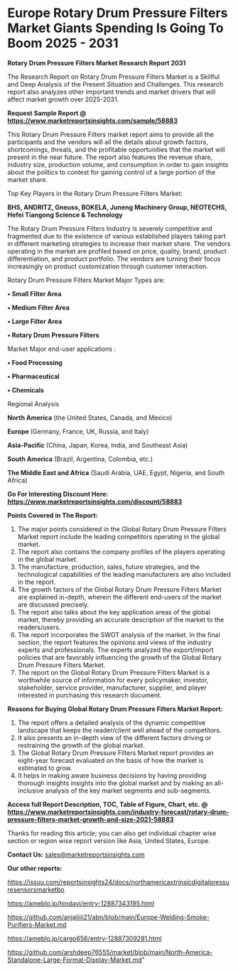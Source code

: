   # Europe Rotary Drum Pressure Filters Market Giants Spending Is Going To Boom 2025 - 2031

<strong>Rotary Drum Pressure Filters Market Research Report 2031</strong>

The Research Report on Rotary Drum Pressure Filters Market is a Skillful and Deep Analysis of the Present Situation and Challenges. This research report also analyzes other important trends and market drivers that will affect market growth over 2025-2031.

<strong>Request Sample Report @ <a href=https://www.marketreportsinsights.com/sample/58883>https://www.marketreportsinsights.com/sample/58883</a></strong>

This Rotary Drum Pressure Filters market report aims to provide all the participants and the vendors will all the details about growth factors, shortcomings, threats, and the profitable opportunities that the market will present in the near future. The report also features the revenue share, industry size, production volume, and consumption in order to gain insights about the politics to contest for gaining control of a large portion of the market share.

Top Key Players in the Rotary Drum Pressure Filters Market:

<strong>BHS, ANDRITZ, Gneuss, BOKELA, Juneng Machinery Group, NEOTECHS, Hefei Tiangong Science & Technology</strong>

The Rotary Drum Pressure Filters Industry is severely competitive and fragmented due to the existence of various established players taking part in different marketing strategies to increase their market share. The vendors operating in the market are profiled based on price, quality, brand, product differentiation, and product portfolio. The vendors are turning their focus increasingly on product customization through customer interaction.

Rotary Drum Pressure Filters Market Major Types are:

<strong>• Small Filter Area

• Medium Filter Area

• Large Filter Area

• Rotary Drum Pressure Filters</strong>

Market Major end-user applications :

<strong>• Food Processing

• Pharmaceutical

• Chemicals</strong>

Regional Analysis

</u><strong><b>North America</b></strong> (the United States, Canada, and Mexico)

<strong><b>Europe </b></strong>(Germany, France, UK, Russia, and Italy)

<strong><b>Asia-Pacific</b></strong> (China, Japan, Korea, India, and Southeast Asia)

<strong><b>South America</b></strong> (Brazil, Argentina, Colombia, etc.)

<strong><b>The Middle East and Africa</b></strong> (Saudi Arabia, UAE, Egypt, Nigeria, and South Africa)

<strong>Go For Interesting Discount Here: <a href=https://www.marketreportsinsights.com/discount/58883>https://www.marketreportsinsights.com/discount/58883</a></strong>

<strong>Points Covered in The Report:</strong>
<ol>
  <li>The major points considered in the Global Rotary Drum Pressure Filters Market report include the leading competitors operating in the global market.</li>
  <li>The report also contains the company profiles of the players operating in the global market.</li>
  <li>The manufacture, production, sales, future strategies, and the technological capabilities of the leading manufacturers are also included in the report.</li>
  <li>The growth factors of the Global Rotary Drum Pressure Filters Market are explained in-depth, wherein the different end-users of the market are discussed precisely.</li>
  <li>The report also talks about the key application areas of the global market, thereby providing an accurate description of the market to the readers/users.</li>
  <li>The report incorporates the SWOT analysis of the market. In the final section, the report features the opinions and views of the industry experts and professionals. The experts analyzed the export/import policies that are favorably influencing the growth of the Global Rotary Drum Pressure Filters Market.</li>
  <li>The report on the Global Rotary Drum Pressure Filters Market is a worthwhile source of information for every policymaker, investor, stakeholder, service provider, manufacturer, supplier, and player interested in purchasing this research document.</li>
</ol>
<strong>Reasons for Buying Global Rotary Drum Pressure Filters Market Report:</strong>

<ol>
  <li>The report offers a detailed analysis of the dynamic competitive landscape that keeps the reader/client well ahead of the competitors.</li>
  <li>It also presents an in-depth view of the different factors driving or restraining the growth of the global market.</li>
  <li>The Global Rotary Drum Pressure Filters Market report provides an eight-year forecast evaluated on the basis of how the market is estimated to grow.</li>
  <li>It helps in making aware business decisions by having providing thorough insights insights into the global market and by making an all-inclusive analysis of the key market segments and sub-segments.</li>
</ol>
<strong>Access full Report Description, TOC, Table of Figure, Chart, etc. @ <a href=https://www.marketreportsinsights.com/industry-forecast/rotary-drum-pressure-filters-market-growth-and-size-2021-58883>https://www.marketreportsinsights.com/industry-forecast/rotary-drum-pressure-filters-market-growth-and-size-2021-58883</a></strong>


Thanks for reading this article; you can also get individual chapter wise section or region wise report version like Asia, United States, Europe.

<strong>Contact Us:</strong>
sales@marketreportsinsights.com

<strong>Our other reports:</strong>

<a href=https://issuu.com/reportsinsights24/docs/northamericaxtrinsicdigitalpressuresensorsmarketbo>https://issuu.com/reportsinsights24/docs/northamericaxtrinsicdigitalpressuresensorsmarketbo</a>

<a href=https://ameblo.jp/hindavi/entry-12887343195.html>https://ameblo.jp/hindavi/entry-12887343195.html</a>

<a href=https://github.com/anjaliiii21/abn/blob/main/Europe-Welding-Smoke-Purifiers-Market.md>https://github.com/anjaliiii21/abn/blob/main/Europe-Welding-Smoke-Purifiers-Market.md</a>

<a href=https://ameblo.jp/cargo656/entry-12887309281.html>https://ameblo.jp/cargo656/entry-12887309281.html</a>

<a href=https://github.com/arshdeep76555/market/blob/main/North-America-Standalone-Large-Format-Display-Market.md>https://github.com/arshdeep76555/market/blob/main/North-America-Standalone-Large-Format-Display-Market.md</a>"
